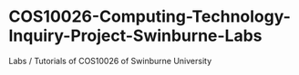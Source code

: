 # COS10026-Computing-Technology-Inquiry-Project-Swinburne-Labs
Labs / Tutorials of COS10026 of Swinburne University
